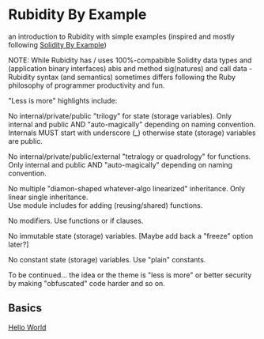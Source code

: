 # Rubidity By Example

an introduction to Rubidity with simple examples (inspired and mostly following [Solidity By Example](https://solidity-by-example.org))




NOTE:  While Rubidity has / uses 100%-compabible Solidity 
data types and (application binary interfaces) abis and method sig(natures) and call data - Rubidity syntax (and semantics) sometimes differs following the Ruby philosophy of programmer productivity and fun.


"Less is more"  highlights include:

No internal/private/public "trilogy" for state (storage variables).
Only internal and public AND "auto-magically" depending on naming convention.  Internals MUST start with underscore (_) otherwise state 
(storage) variables are public.

No internal/private/public/external "tetralogy or quadrology" for functions.
Only internal and public AND "auto-magically" depending on naming 
convention.

No multiple "diamon-shaped whatever-algo linearized" inheritance.  Only
linear single inheritance.  
Use module includes for adding (reusing/shared) functions.

No modifiers. Use functions or if clauses.

No immutable state (storage) variables. [Maybe add back a "freeze" option later?]

No constant state (storage) variables. Use "plain" constants.


To be continued...   the idea or the theme is "less is more" or better security by making "obfuscated" code harder and so on.




## Basics

[Hello World](hello-world)




